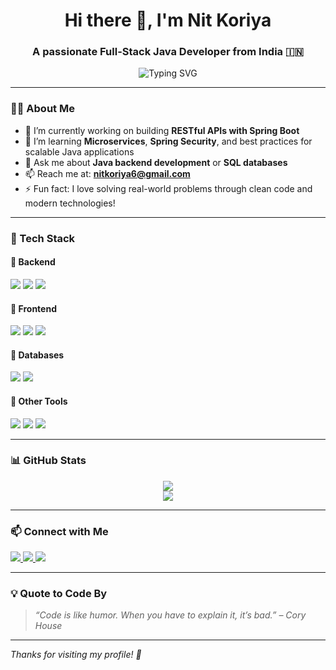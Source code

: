 <!-- GitHub Profile README for [Your Name] -->

<h1 align="center">Hi there 👋, I'm Nit Koriya</h1>
<h3 align="center">A passionate Full-Stack Java Developer from India 🇮🇳</h3>

<p align="center">
  <img src="https://readme-typing-svg.herokuapp.com?font=Fira+Code&size=22&pause=1000&center=true&vCenter=true&width=500&lines=Java+Backend+Developer+%F0%9F%92%BB;Spring+Boot+%7C+REST+APIs+%7C+MySQL;Frontend+with+HTML%2C+CSS%2C+JavaScript" alt="Typing SVG" />
</p>

---

### 🧑‍💻 About Me
- 🔭 I’m currently working on building **RESTful APIs with Spring Boot**
- 🌱 I’m learning **Microservices**, **Spring Security**, and best practices for scalable Java applications
- 💬 Ask me about **Java backend development** or **SQL databases**
- 📫 Reach me at: **nitkoriya6@gmail.com**
- ⚡ Fun fact: I love solving real-world problems through clean code and modern technologies!

---

### 🚀 Tech Stack

#### 🔹 Backend
<p>
  <img src="https://img.shields.io/badge/Java-ED8B00?style=for-the-badge&logo=openjdk&logoColor=white"/>
  <img src="https://img.shields.io/badge/Spring-6DB33F?style=for-the-badge&logo=spring&logoColor=white"/>
  <img src="https://img.shields.io/badge/Spring_Boot-6DB33F?style=for-the-badge&logo=spring-boot&logoColor=white"/>
</p>

#### 🔹 Frontend
<p>
  <img src="https://img.shields.io/badge/HTML5-E34F26?style=for-the-badge&logo=html5&logoColor=white"/>
  <img src="https://img.shields.io/badge/CSS3-1572B6?style=for-the-badge&logo=css3&logoColor=white"/>
  <img src="https://img.shields.io/badge/JavaScript-F7DF1E?style=for-the-badge&logo=javascript&logoColor=black"/>
</p>

#### 🔹 Databases
<p>
  <img src="https://img.shields.io/badge/MySQL-4479A1?style=for-the-badge&logo=mysql&logoColor=white"/>
  <img src="https://img.shields.io/badge/MongoDB-4EA94B?style=for-the-badge&logo=mongodb&logoColor=white"/>
</p>

#### 🔹 Other Tools
<p>
  <img src="https://img.shields.io/badge/Git-F05032?style=for-the-badge&logo=git&logoColor=white"/>
  <img src="https://img.shields.io/badge/Postman-FF6C37?style=for-the-badge&logo=postman&logoColor=white"/>
  <img src="https://img.shields.io/badge/C-00599C?style=for-the-badge&logo=c&logoColor=white"/>
</p>

---

### 📊 GitHub Stats

<p align="center">
  <img src="https://github-readme-stats.vercel.app/api?username=koriyanit&show_icons=true&theme=radical" />
  <br/>
  <img src="https://github-readme-stats.vercel.app/api/top-langs/?username=koriyanit&layout=compact&theme=radical" />
</p>

---

### 📫 Connect with Me
<p>
  <a href="https://www.linkedin.com/in/nit-koriya/" target="_blank">
    <img src="https://img.shields.io/badge/LinkedIn-blue?style=for-the-badge&logo=linkedin&logoColor=white"/>
  </a>
  <a href="mailto:nitkoriya6@gmail.com">
    <img src="https://img.shields.io/badge/Gmail-D14836?style=for-the-badge&logo=gmail&logoColor=white"/>
  </a>
  <a href="#" target="_blank" rel="noopener noreferrer">
    <img src="https://img.shields.io/badge/Portfolio-20232A?style=for-the-badge&logo=internet-explorer&logoColor=white"/>
  </a>
</p>

---

### 💡 Quote to Code By
> *“Code is like humor. When you have to explain it, it’s bad.” – Cory House*

---

_Thanks for visiting my profile! 🚀_


